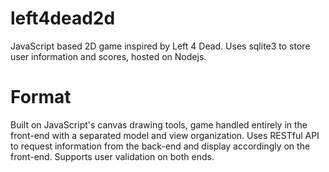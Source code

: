 # left4dead2d
JavaScript based 2D game inspired by Left 4 Dead. Uses sqlite3 to store user information and scores, hosted on Nodejs.

# Format
Built on JavaScript's canvas drawing tools, game handled entirely in the front-end with a separated model and view organization. Uses RESTful API to request information from the back-end and display accordingly on the front-end. Supports user validation on both ends.
